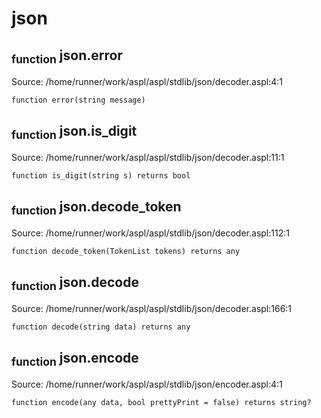 # json
## <sub>function</sub> json.error
Source: /home/runner/work/aspl/aspl/stdlib/json/decoder.aspl:4:1
```aspl
function error(string message)
```

## <sub>function</sub> json.is_digit
Source: /home/runner/work/aspl/aspl/stdlib/json/decoder.aspl:11:1
```aspl
function is_digit(string s) returns bool
```

## <sub>function</sub> json.decode_token
Source: /home/runner/work/aspl/aspl/stdlib/json/decoder.aspl:112:1
```aspl
function decode_token(TokenList tokens) returns any
```

## <sub>function</sub> json.decode
Source: /home/runner/work/aspl/aspl/stdlib/json/decoder.aspl:166:1
```aspl
function decode(string data) returns any
```

## <sub>function</sub> json.encode
Source: /home/runner/work/aspl/aspl/stdlib/json/encoder.aspl:4:1
```aspl
function encode(any data, bool prettyPrint = false) returns string?
```
